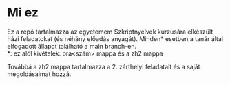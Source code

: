# Mi ez

Ez a repó tartalmazza az egyetemem Szkriptnyelvek kurzusára elkészült házi
feladatokat (és néhány előadás anyagát). Minden* esetben a tanár által 
elfogadott állapot található a main branch-en.  
*: ez alól kivételek: ora<szám> mappa és a zh2 mappa

Továbbá a zh2 mappa tartalmazza a 2. zárthelyi feladatait és a saját megoldásaimat
hozzá.
